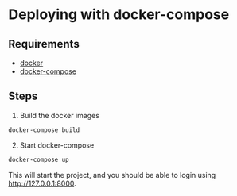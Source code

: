 # Deploying with docker-compose

## Requirements

- [docker](https://docs.docker.com/)
- [docker-compose](https://docs.docker.com/compose/install/)

## Steps

1. Build the docker images

```bash
docker-compose build
```

2. Start docker-compose

```bash
docker-compose up
```

This will start the project, and you should be able to login using http://127.0.0.1:8000.
